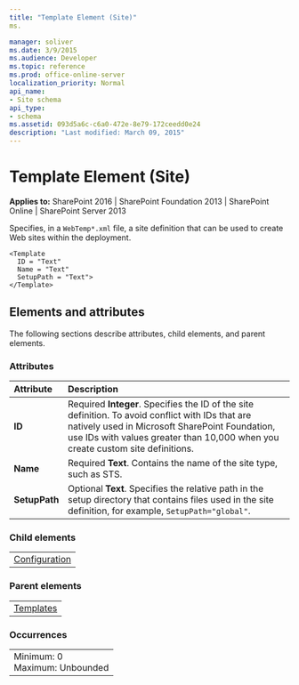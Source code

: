 ```yaml
---
title: "Template Element (Site)"
ms.

manager: soliver
ms.date: 3/9/2015
ms.audience: Developer
ms.topic: reference
ms.prod: office-online-server
localization_priority: Normal
api_name:
- Site schema
api_type:
- schema
ms.assetid: 093d5a6c-c6a0-472e-8e79-172ceedd0e24
description: "Last modified: March 09, 2015"
---
```


# Template Element (Site)

 
  
 **Applies to:** SharePoint 2016 | SharePoint Foundation 2013 | SharePoint Online | SharePoint Server 2013
  
Specifies, in a  `WebTemp*.xml` file, a site definition that can be used to create Web sites within the deployment. 
  
```
<Template
  ID = "Text"
  Name = "Text"
  SetupPath = "Text">
</Template>
```

## Elements and attributes

The following sections describe attributes, child elements, and parent elements.

### Attributes

|**Attribute**|**Description**|
|:-----|:-----|
|**ID** <br/> |Required **Integer**. Specifies the ID of the site definition. To avoid conflict with IDs that are natively used in Microsoft SharePoint Foundation, use IDs with values greater than 10,000 when you create custom site definitions.  <br/> |
|**Name** <br/> |Required **Text**. Contains the name of the site type, such as STS.  <br/> |
|**SetupPath** <br/> |Optional **Text**. Specifies the relative path in the setup directory that contains files used in the site definition, for example,  `SetupPath="global"`.  <br/> |
   
### Child elements

||
|:-----|
|[Configuration](configuration-element-site.md)|
   
### Parent elements

||
|:-----|
|[Templates](templates-element-site.md)|
   
### Occurrences

||
|:-----|
|Minimum: 0  <br/> Maximum: Unbounded  <br/> |
   

